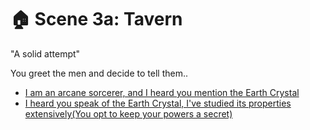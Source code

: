 # 🏠 Scene 3a: Tavern

"A solid attempt"

You greet the men and decide to tell them..

-   [I am an arcane sorcerer, and I heard you mention the Earth Crystal](.S-scene)
-   [I heard you speak of the Earth Crystal, I've studied its properties extensively(You opt to keep your powers a secret)](.S-scene)

